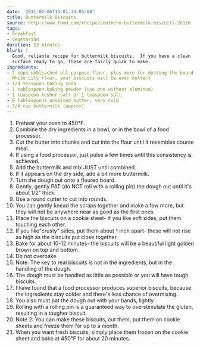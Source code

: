 ```yaml
---
date: '2011-02-06T13:01:34-05:00'
title: Buttermilk Biscuits
source: http://www.food.com/recipe/southern-buttermilk-biscuits-26110
tags:
- breakfast
- vegetarian
duration: 22 minutes
blurb: |
  Good, reliable recipe for buttermilk biscuits.  If you have a clean
  surface ready to go, these are fairly quick to make.
ingredients:
- 2 cups unbleached all-purpose flour, plus more for dusting the board (if you can get 
  White Lily flour, your biscuits will be even better)
- 1/4 teaspoon baking soda
- 1 tablespoon baking powder (use one without aluminum)
- 1 teaspoon kosher salt or 1 teaspoon salt
- 6 tablespoons unsalted butter, very cold
- 3/4 cup buttermilk (approx)
---
```


 1. Preheat your oven to 450°F.
 2. Combine the dry ingredients in a bowl, or in the bowl of a food
    processor.
 3. Cut the butter into chunks and cut into the flour until it resembles
    course meal.
 4. If using a food processor, just pulse a few times until this consistency
    is achieved.
 5. Add the buttermilk and mix JUST until combined.
 6. If it appears on the dry side, add a bit more buttermilk.
 7. Turn the dough out onto a floured board.
 8. Gently, gently PAT (do NOT roll with a rolling pin) the dough out until
    it's about 1/2" thick.
 9. Use a round cutter to cut into rounds.
 10. You can gently knead the scraps together and make a few more, but they
     will not be anywhere near as good as the first ones.
 11. Place the biscuits on a cookie sheet- if you like soft sides, put them
     touching each other.
 12. If you like"crusty" sides, put them about 1 inch apart- these will not
     rise as high as the biscuits put close together.
 13. Bake for about 10-12 minutes- the biscuits will be a beautiful light
     golden brown on top and bottom.
 14. Do not overbake.
 15. Note: The key to real biscuits is not in the ingredients, but in the
     handling of the dough.
 16. The dough must be handled as little as possible or you will have tough
     biscuits.
 17. I have found that a food processor produces superior biscuits, because
     the ingredients stay colder and there's less chance of overmixing.
 18. You also must pat the dough out with your hands, lightly.
 19. Rolling with a rolling pin is a guaranteed way to overstimulate the
     gluten, resulting in a tougher biscuit.
 20. Note 2: You can make these biscuits, cut them, put them on cookie
     sheets and freeze them for up to a month.
 21. When you want fresh biscuits, simply place them frozen on the cookie
     sheet and bake at 450°F for about 20 minutes.
